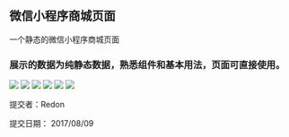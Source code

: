 ## 微信小程序商城页面
一个静态的微信小程序商城页面

### 展示的数据为纯静态数据，熟悉组件和基本用法，页面可直接使用。

![](preview/t1.jpg)
![](preview/t2.jpg)
![](preview/t4.jpg)
![](preview/t3.jpg)
![](preview/t5.jpg)
![](preview/t6.jpg)

提交者：Redon

提交日期： 2017/08/09